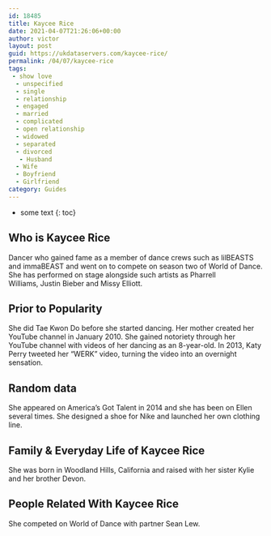```yaml
---
id: 18485
title: Kaycee Rice
date: 2021-04-07T21:26:06+00:00
author: victor
layout: post
guid: https://ukdataservers.com/kaycee-rice/
permalink: /04/07/kaycee-rice
tags:
 - show love
  - unspecified
  - single
  - relationship
  - engaged
  - married
  - complicated
  - open relationship
  - widowed
  - separated
  - divorced
   - Husband
  - Wife
  - Boyfriend
  - Girlfriend
category: Guides
---
```


* some text
{: toc}


## Who is Kaycee Rice



Dancer who gained fame as a member of dance crews such as lilBEASTS and immaBEAST and went on to compete on season two of World of Dance. She has performed on stage alongside such artists as Pharrell Williams, Justin Bieber and Missy Elliott. 

                
                
                
## Prior to Popularity



She did Tae Kwon Do before she started dancing. Her mother created her YouTube channel in January 2010. She gained notoriety through her YouTube channel with videos of her dancing as an 8-year-old. In 2013, Katy Perry tweeted her &#8220;WERK&#8221; video, turning the video into an overnight sensation. 

                
                
                
## Random data



She appeared on America&#8217;s Got Talent in 2014 and she has been on Ellen several times. She designed a shoe for Nike and launched her own clothing line. 

                
                
                
## Family & Everyday Life of Kaycee Rice



She was born in Woodland Hills, California and raised with her sister Kylie and her brother Devon. 

                
                
                
## People Related With Kaycee Rice



She competed on World of Dance with partner Sean Lew.

                
              
            
          
          
          